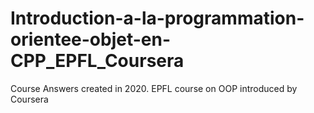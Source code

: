 # Introduction-a-la-programmation-orientee-objet-en-CPP_EPFL_Coursera
Course Answers created in 2020.
EPFL course on OOP introduced by Coursera
